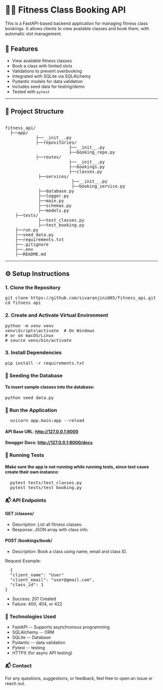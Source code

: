 # 🧘‍♀️ Fitness Class Booking API

This is a FastAPI-based backend application for managing fitness class bookings. It allows clients to view available classes and book them, with automatic slot management.

## 🚀 Features

- View available fitness classes
- Book a class with limited slots
- Validations to prevent overbooking
- Integrated with SQLite via SQLAlchemy
- Pydantic models for data validation
- Includes seed data for testing/demo
- Tested with `pytest`

---

## 📁 Project Structure
<pre lang="markdown">

fitness_api/
  ├──app/
            ├──__init__.py
            ├──repositories/
                         ├──__init__.py
                         ├──booking_repo.py
            ├──routes/
                         ├──__init__.py
                         ├──bookings.py
                         ├──classes.py
             ├──services/
                          ├──__init__.py
                          ├──booking_service.py
             ├──database.py
             ├──logger.py
             ├──main.py
             ├──schemas.py
             ├──models.py
    ├──tests/
             ├──test_classes.py
             ├──test_booking.py
    ├──run.py
    ├──seed_data.py
    ├──requirements.txt
    ├──.gitignore
    ├──.env
    ├──README.md
</pre>



---

## ⚙️ Setup Instructions

### 1. Clone the Repository

<pre>
git clone https://github.com/sivaranjini005/fitness_api.git
cd fitness_api</pre>

### 2. Create and Activate Virtual Environment

<pre>python -m venv venv
venv\Scripts\activate  # On Windows
# or on macOS/Linux
# source venv/bin/activate</pre>

### 3. Install Dependencies
<pre>
pip install -r requirements.txt</pre>

### 🌱 Seeding the Database
#### To insert sample classes into the database:
<pre>
python seed_data.py</pre>

### 🚀 Run the Application
<pre>
  uvicorn app.main:app --reload
</pre>

#### API Base URL: http://127.0.0.1:8000
#### Swagger Docs: http://127.0.0.1:8000/docs

### 🧪 Running Tests
#### Make sure the app is not running while running tests, since test cases create their own instance:
<pre>
  pytest tests/test_classes.py
  pytest tests/test_booking.py
</pre>

### 📬 API Endpoints
#### GET /classes/
  * Description: List all fitness classes.
  * Response: JSON array with class info.

#### POST /bookings/book/

  * Description: Book a class using name, email and class ID.

Request Example:
<pre>
  {
  "client_name": "User"
  "client_email": "user@gmail.com",
  "class_id": 1
}
</pre>

  * Success: 201 Created
  * Failure: 400, 404, or 422

### 🧰 Technologies Used
  * FastAPI    -- Supports asynchronous programming
  * SQLAlchemy -- ORM
  * SQLite     -- Database 
  * Pydantic   -- data validation
  * Pytest     -- testing
  * HTTPX (for async API testing)

### 📬 Contact
For any questions, suggestions, or feedback, feel free to open an issue or reach out.
